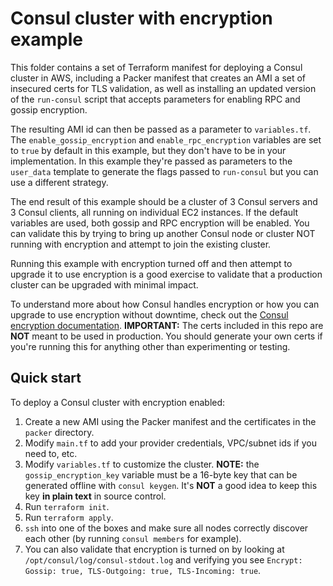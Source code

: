 # Consul cluster with encryption example

This folder contains a set of Terraform manifest for deploying a Consul cluster in AWS, including a Packer manifest that creates an AMI a set of insecured certs for TLS validation, as well as installing an updated version of the `run-consul` script that accepts parameters for enabling RPC and gossip encryption.

The resulting AMI id can then be passed as a parameter to `variables.tf`. The `enable_gossip_encryption` and `enable_rpc_encryption` variables are set to `true` by default in this example, but they don't have to be in your implementation. In this example they're passed as parameters to the `user_data` template to generate the flags passed to `run-consul` but you can use a different strategy.

The end result of this example should be a cluster of 3 Consul servers and 3 Consul clients, all running on individual EC2 instances. If the default variables are used, both gossip and RPC encryption will be enabled. You can validate this by trying to bring up another Consul node or cluster NOT running with encryption and attempt to join the existing cluster.

Running this example with encryption turned off and then attempt to upgrade it to use encryption is a good exercise to validate that a production cluster can be upgraded with minimal impact.

To understand more about how Consul handles encryption or how you can upgrade to use encryption without downtime, check out the [Consul encryption documentation](https://www.consul.io/docs/agent/encryption.html). **IMPORTANT:** The certs included in this repo are **NOT** meant to be used in production. You should generate your own certs if you're running this for anything other than experimenting or testing.

## Quick start

To deploy a Consul cluster with encryption enabled:

1. Create a new AMI using the Packer manifest and the certificates in the `packer` directory.
1. Modify `main.tf` to add your provider credentials, VPC/subnet ids if you need to, etc.
1. Modify `variables.tf` to customize the cluster. **NOTE:** the `gossip_encryption_key` variable must be a 16-byte key that can be generated offline with `consul keygen`. It's **NOT** a good idea to keep this key **in plain text** in source control.
1. Run `terraform init`.
1. Run `terraform apply`.
1. `ssh` into one of the boxes and make sure all nodes correctly discover each other (by running `consul members` for example).
1. You can also validate that encryption is turned on by looking at `/opt/consul/log/consul-stdout.log` and verifying you see `Encrypt: Gossip: true, TLS-Outgoing: true, TLS-Incoming: true`.